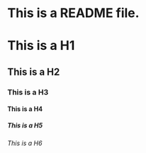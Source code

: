 This is a README file.
======================
# This is a H1
## This is a H2
### This is a H3
#### This is a H4
##### This is a H5
###### This is a H6
